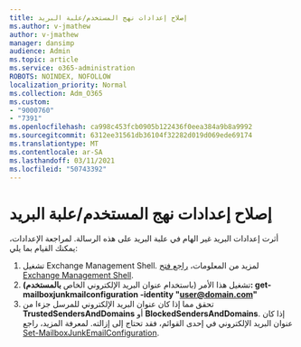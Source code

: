 ```yaml
---
title: إصلاح إعدادات نهج المستخدم/علبة البريد
ms.author: v-jmathew
author: v-jmathew
manager: dansimp
audience: Admin
ms.topic: article
ms.service: o365-administration
ROBOTS: NOINDEX, NOFOLLOW
localization_priority: Normal
ms.collection: Adm_O365
ms.custom:
- "9000760"
- "7391"
ms.openlocfilehash: ca998c453fcb0905b122436f0eea384a9b8a9992
ms.sourcegitcommit: 6312ee31561db36104f32282d019d069ede69174
ms.translationtype: MT
ms.contentlocale: ar-SA
ms.lasthandoff: 03/11/2021
ms.locfileid: "50743392"
---
```

# <a name="fix-user-policymailbox-settings"></a>إصلاح إعدادات نهج المستخدم/علبة البريد

أثرت إعدادات البريد غير الهام في علبة البريد على هذه الرسالة. لمراجعة الإعدادات، يمكنك القيام بما يلي:

1. تشغيل Exchange Management Shell. لمزيد من المعلومات، [راجع فتح Exchange Management Shell](https://go.microsoft.com/fwlink/?linkid=2101432).
2. تشغيل هذا الأمر (باستخدام عنوان البريد الإلكتروني الخاص  **بالمستخدم): get-mailboxjunkmailconfiguration -identity "user@domain.com"**
3. تحقق مما إذا كان عنوان البريد الإلكتروني للمرسل جزءا من **TrustedSendersAndDomains** أو **BlockedSendersAndDomains**. إذا كان عنوان البريد الإلكتروني في إحدى القوائم، فقد تحتاج إلى إزالته. لمعرفة المزيد، راجع [Set-MailboxJunkEmailConfiguration](https://go.microsoft.com/fwlink/?linkid=2101047).
